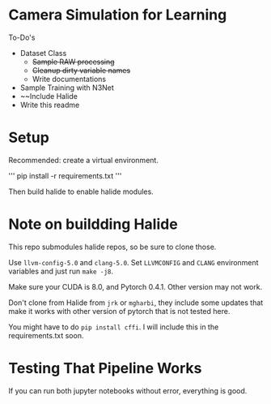 # Camera Simulation for Learning

To-Do's

* Dataset Class
  - ~~Sample RAW processing~~
  - ~~Cleanup dirty variable names~~
  - Write documentations
* Sample Training with N3Net
* ~~Include Halide
* Write this readme

# Setup

Recommended: create a virtual environment.

'''
pip install -r requirements.txt
'''

Then build halide to enable halide modules.

# Note on buildding Halide

This repo submodules halide repos, so be sure to clone those.

Use `llvm-config-5.0` and `clang-5.0`. Set `LLVMCONFIG` and `CLANG` environment variables and just run `make -j8`. 

Make sure your CUDA is 8.0, and Pytorch 0.4.1. Other version may not work.

Don't clone from Halide from `jrk` or `mgharbi`, they include some updates that make it works with other version of pytorch that is not tested here.

You might have to do `pip install cffi`. I will include this in the requirements.txt soon.

# Testing That Pipeline Works

If you can run both jupyter notebooks without error, everything is good.

